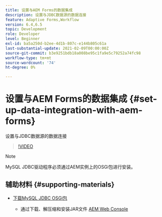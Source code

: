 ```yaml
---
title: 设置与AEM Forms的数据集成
description: 设置与JDBC数据源的数据连接
feature: Adaptive Forms,Workflow
version: 6.4,6.5
topic: Development
role: Developer
level: Beginner
exl-id: ba5a250d-b2ee-4d1b-807c-e144b805c61a
last-substantial-update: 2021-02-09T00:00:00Z
source-git-commit: b3e9251bdb18a008be95c1fa9e5c79252a74fc98
workflow-type: tm+mt
source-wordcount: '74'
ht-degree: 0%

---
```


# 设置与AEM Forms的数据集成 {#set-up-data-integration-with-aem-forms}

设置与JDBC数据源的数据连接

>[!VIDEO](https://video.tv.adobe.com/v/17724?quality=12&learn=on)

>[!NOTE]
>
>MySQL JDBC驱动程序必须通过AEM实例上的OSGi包进行安装。

## 辅助材料 {#supporting-materials}

* [下载MySQL JDBC OSGi包](https://dev.mysql.com/downloads/connector/j/)

   * 通过下载、解压缩和安装JAR文件 [AEM Web Console](http://localhost:4502/system/console/bundles)
